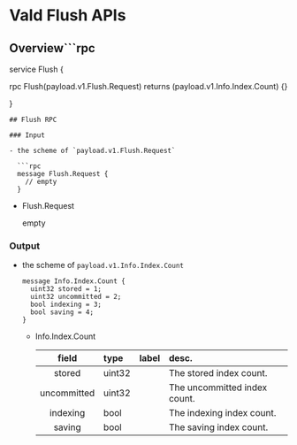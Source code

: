 # Vald Flush APIs

## Overview```rpc

service Flush {

rpc Flush(payload.v1.Flush.Request) returns (payload.v1.Info.Index.Count) {}

}

````
## Flush RPC

### Input

- the scheme of `payload.v1.Flush.Request`

  ```rpc
  message Flush.Request {
    // empty
  }
````

- Flush.Request

  empty

### Output

- the scheme of `payload.v1.Info.Index.Count`

  ```rpc
  message Info.Index.Count {
    uint32 stored = 1;
    uint32 uncommitted = 2;
    bool indexing = 3;
    bool saving = 4;
  }
  ```

  - Info.Index.Count

    |    field    | type   | label | desc.                        |
    | :---------: | :----- | :---- | :--------------------------- |
    |   stored    | uint32 |       | The stored index count.      |
    | uncommitted | uint32 |       | The uncommitted index count. |
    |  indexing   | bool   |       | The indexing index count.    |
    |   saving    | bool   |       | The saving index count.      |
